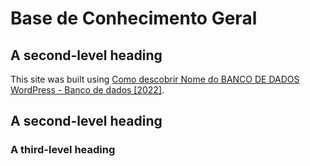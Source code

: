# ﻿Base de Conhecimento Geral


## A second-level heading
This site was built using [Como descobrir Nome do BANCO DE DADOS WordPress - Banco de dados [2022]]([https://pages.github.com](https://youtu.be/O6L30izqB0U)/).

## A second-level heading

### A third-level heading


